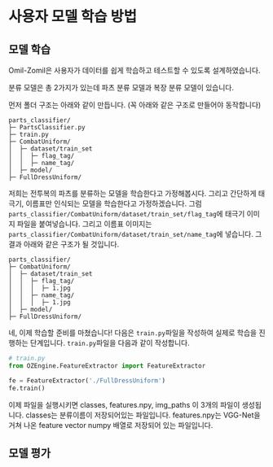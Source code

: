 # 사용자 모델 학습 방법


## 모델 학습
Omil-Zomil은 사용자가 데이터를 쉽게 학습하고 테스트할 수 있도록 설계하였습니다.

분류 모델은 총 2가지가 있는데 파츠 분류 모델과 복장 분류 모델이 있습니다. 

먼저 폴더 구조는 아래와 같이 만듭니다. (꼭 아래와 같은 구조로 만들어야 동작합니다)
```
parts_classifier/
├─ PartsClassifier.py
├─ train.py
├─ CombatUniform/
│  ├─ dataset/train_set
│  │  ├─ flag_tag/
│  │  ├─ name_tag/
│  ├─ model/
├─ FullDressUniform/
```

저희는 전투복의 파츠를 분류하는 모델을 학습한다고 가정해봅시다. 
그리고 간단하게 태극기, 이름표만 인식되는 모델을 학습한다고 가정하겠습니다. 그럼 `parts_classifier/CombatUniform/dataset/train_set/flag_tag`에 태극기 이미지 파일을 붙여넣습니다. 그리고 이름표 이미지는 `parts_classifier/CombatUniform/dataset/train_set/name_tag`에 넣습니다. 
그 결과 아래와 같은 구조가 될 것입니다.
```
parts_classifier/
├─ CombatUniform/
│  ├─ dataset/train_set
│  │  ├─ flag_tag/
│  │  │  ├─ 1.jpg
│  │  ├─ name_tag/
│  │  │  ├─ 1.jpg
│  ├─ model/
├─ FullDressUniform/
```

네, 이제 학습할 준비를 마쳤습니다! 다음은 `train.py`파일을 작성하여 실제로 학습을 진행하는 단계입니다. `train.py`파일을 다음과 같이 작성합니다.

```python
# train.py
from OZEngine.FeatureExtractor import FeatureExtractor

fe = FeatureExtractor('./FullDressUniform')
fe.train()
```

이제 파일을 실행시키면 classes, features.npy, img_paths 이 3개의 파일이 생성됩니다. 
classes는 분류이름이 저장되어있는 파일입니다. features.npy는 VGG-Net을 거쳐 나온 feature vector numpy 배열로 저장되어 있는 파일입니다.

## 모델 평가




